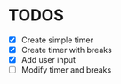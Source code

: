 # TODOS
- [x] Create simple timer
- [x] Create timer with breaks
- [x] Add user input
- [ ] Modify timer and breaks
